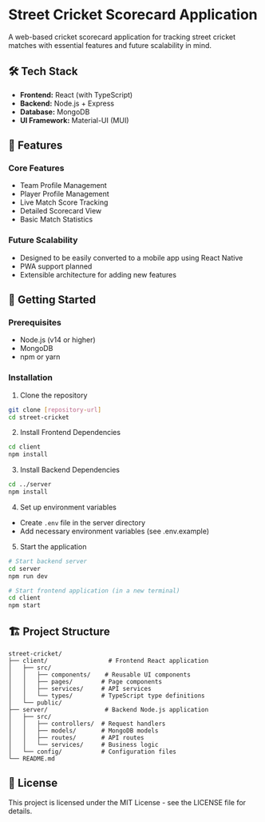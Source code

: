 # Street Cricket Scorecard Application

A web-based cricket scorecard application for tracking street cricket matches with essential features and future scalability in mind.

## 🛠️ Tech Stack

- **Frontend:** React (with TypeScript)
- **Backend:** Node.js + Express
- **Database:** MongoDB
- **UI Framework:** Material-UI (MUI)

## 📱 Features

### Core Features
- Team Profile Management
- Player Profile Management
- Live Match Score Tracking
- Detailed Scorecard View
- Basic Match Statistics

### Future Scalability
- Designed to be easily converted to a mobile app using React Native
- PWA support planned
- Extensible architecture for adding new features

## 🚀 Getting Started

### Prerequisites
- Node.js (v14 or higher)
- MongoDB
- npm or yarn

### Installation

1. Clone the repository
```bash
git clone [repository-url]
cd street-cricket
```

2. Install Frontend Dependencies
```bash
cd client
npm install
```

3. Install Backend Dependencies
```bash
cd ../server
npm install
```

4. Set up environment variables
- Create `.env` file in the server directory
- Add necessary environment variables (see .env.example)

5. Start the application
```bash
# Start backend server
cd server
npm run dev

# Start frontend application (in a new terminal)
cd client
npm start
```

## 🏗️ Project Structure

```
street-cricket/
├── client/                 # Frontend React application
│   ├── src/
│   │   ├── components/    # Reusable UI components
│   │   ├── pages/        # Page components
│   │   ├── services/     # API services
│   │   └── types/        # TypeScript type definitions
│   └── public/
├── server/                # Backend Node.js application
│   ├── src/
│   │   ├── controllers/  # Request handlers
│   │   ├── models/       # MongoDB models
│   │   ├── routes/       # API routes
│   │   └── services/     # Business logic
│   └── config/           # Configuration files
└── README.md
```

## 📄 License

This project is licensed under the MIT License - see the LICENSE file for details.